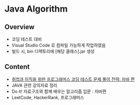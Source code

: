 # Java Algorithm

## Overview

- 코딩 테스트 대비
- Visual Studio Code 로 컴파일 가능하게 작업하였음
- 빌드 시, bin 디렉토리에 [해당 클래스].jar 생성

## Content

- [취업과 이직을 위한 프로그래머스 코딩 테스트 문제 풀이 전략: 자바 편](https://blog.rgbplace.com/453)
- JAVA 관련 강의자료 정리
- Do it! 자료구조와 함께 배우는 알고리즘 입문 : 자바편
- LeetCode, HackerRank, 프로그래머스
